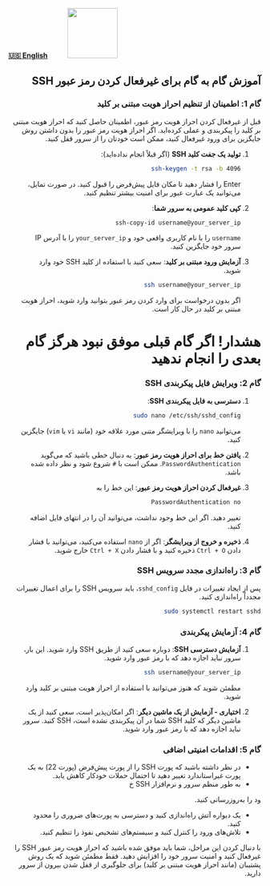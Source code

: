 [**🇺🇸 English**](https://github.com/hiddify/Hiddify-Manager/wiki/Disable-SSH-Password-Authentication)&nbsp;&nbsp;&nbsp;&nbsp;&nbsp;&nbsp;&nbsp;&nbsp;&nbsp;&nbsp;<a href="https://github.com/hiddify/hiddify-config/wiki/%D9%87%D9%85%D9%87-%D8%A2%D9%85%D9%88%D8%B2%D8%B4%E2%80%8C%D9%87%D8%A7-%D9%88-%D9%88%DB%8C%D8%AF%D8%A6%D9%88%D9%87%D8%A7"><img width="100" src="https://github.com/hiddify/hiddify-config/assets/125398461/3704cd84-eee6-4c45-abe7-3c02936bbebb" /></a>





<div dir=rtl>

## آموزش گام به گام برای غیرفعال کردن رمز عبور SSH

### گام 1: اطمینان از تنظیم احراز هویت مبتنی بر کلید
قبل از غیرفعال کردن احراز هویت رمز عبور، اطمینان حاصل کنید که احراز هویت مبتنی بر کلید را پیکربندی و عملی کرده‌اید. اگر احراز هویت رمز عبور را بدون داشتن روش جایگزین برای ورود غیرفعال کنید، ممکن است خودتان را از سرور قفل کنید.

1. **تولید یک جفت کلید SSH** (اگر قبلاً انجام نداده‌اید):
   ```bash
   ssh-keygen -t rsa -b 4096
   ```
   Enter را فشار دهید تا مکان فایل پیش‌فرض را قبول کنید. در صورت تمایل، می‌توانید یک عبارت عبور برای امنیت بیشتر تنظیم کنید.

2. **کپی کلید عمومی به سرور شما**:
   ```bash
   ssh-copy-id username@your_server_ip
   ```
   `username` را با نام کاربری واقعی خود و `your_server_ip` را با آدرس IP سرور خود جایگزین کنید.

3. **آزمایش ورود مبتنی بر کلید**: سعی کنید با استفاده از کلید SSH خود وارد شوید.
   ```bash
   ssh username@your_server_ip
   ```
   اگر بدون درخواست برای وارد کردن رمز عبور بتوانید وارد شوید، احراز هویت مبتنی بر کلید در حال کار است.

# هشدار! اگر گام قبلی موفق نبود هرگز گام بعدی را انجام ندهید
### گام 2: ویرایش فایل پیکربندی SSH

1. **دسترسی به فایل پیکربندی SSH**:
   ```bash
   sudo nano /etc/ssh/sshd_config
   ```
   می‌توانید `nano` را با ویرایشگر متنی مورد علاقه خود (مانند `vi` یا `vim`) جایگزین کنید.

2. **یافتن خط برای احراز هویت رمز عبور**: به دنبال خطی باشید که می‌گوید `PasswordAuthentication`. ممکن است با `#` شروع شود و نظر داده شده باشد.

3. **غیرفعال کردن احراز هویت رمز عبور**: این خط را به 
   ```bash
   PasswordAuthentication no
   ```
   تغییر دهید. اگر این خط وجود نداشت، می‌توانید آن را در انتهای فایل اضافه کنید.

4. **ذخیره و خروج از ویرایشگر**: اگر از `nano` استفاده می‌کنید، می‌توانید با فشار دادن `Ctrl + O` ذخیره کنید و با فشار دادن `Ctrl + X` خارج شوید.

### گام 3: راه‌اندازی مجدد سرویس SSH

پس از ایجاد تغییرات در فایل `sshd_config`، باید سرویس SSH را برای اعمال تغییرات مجدداً راه‌اندازی کنید.

```bash
sudo systemctl restart sshd
```

### گام 4: آزمایش پیکربندی

1. **آزمایش دسترسی SSH**: دوباره سعی کنید از طریق SSH وارد شوید. این بار، سرور نباید اجازه دهد که با رمز عبور وارد شوید.
   ```bash
   ssh username@your_server_ip
   ```
   مطمئن شوید که هنوز می‌توانید با استفاده از احراز هویت مبتنی بر کلید وارد شوید.

2. **اختیاری - آزمایش از یک ماشین دیگر**: اگر امکان‌پذیر است، سعی کنید از یک ماشین دیگر که کلید SSH شما در آن پیکربندی نشده است، SSH کنید. سرور نباید اجازه دهد که با رمز عبور وارد شوید.

### گام 5: اقدامات امنیتی اضافی

- در نظر داشته باشید که پورت SSH را از پورت پیش‌فرض (پورت 22) به یک پورت غیراستاندارد تغییر دهید تا احتمال حملات خودکار کاهش یابد.
- به طور منظم سرور و نرم‌افزار SSH خ

ود را به‌روزرسانی کنید.
- یک دیواره آتش راه‌اندازی کنید و دسترسی به پورت‌های ضروری را محدود کنید.
- تلاش‌های ورود را کنترل کنید و سیستم‌های تشخیص نفوذ را تنظیم کنید.

با دنبال کردن این مراحل، شما باید موفق شده باشید که احراز هویت رمز عبور SSH را غیرفعال کنید و امنیت سرور خود را افزایش دهید. فقط مطمئن شوید که یک روش پشتیبان (مانند احراز هویت مبتنی بر کلید) برای جلوگیری از قفل شدن بیرون از سرور دارید.
</div>